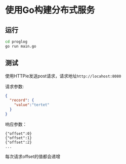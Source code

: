 # 使用Go构建分布式服务



## 运行

```cmd
cd proglog
go run main.go
```

## 测试

使用HTTPie发送post请求，请求地址`http://locahost:8080`

请求参数:

```json
{
  "record": {
    "value":"tertet"
  }
}
```

响应参数：

```
{"offset":0}
{"offset":1}
{"offset":2}
...
```

每次请求offset的值都会递增